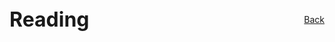 <div style="display: flex; justify-content: space-between; align-items: center; margin-bottom: 2rem; flex-wrap: wrap;">
  <h1 style="margin: 0; font-size: 2rem;">Reading</h1>
  <a href="/programming/" class="home-button">Back</a>
</div>
